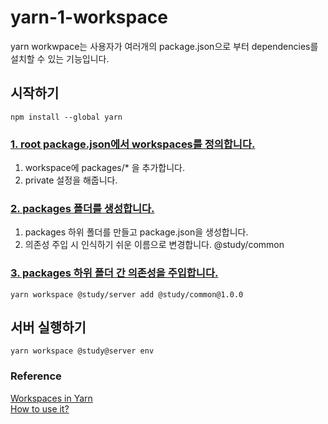 # yarn-1-workspace
yarn workwpace는 사용자가 여러개의 package.json으로 부터 dependencies를 설치할 수 있는 기능입니다.

## 시작하기
`npm install --global yarn`

### [1. root package.json에서 workspaces를 정의합니다.](https://github.com/songbetter/yarn-1-workspace/commit/de22e8df264bc176f142c4b3d752f241b58d15c1) 
1. workspace에 packages/* 을 추가합니다.
2. private 설정을 해줍니다.

### [2. packages 폴더를 생성합니다.](https://github.com/songbetter/yarn-1-workspace/commit/d562af3005195e81b3787aeb711995877a23fcca)
1. packages 하위 폴더를 만들고 package.json을 생성합니다.
2. 의존성 주입 시 인식하기 쉬운 이름으로 변경합니다. @study/common

### [3. packages 하위 폴더 간 의존성을 주입합니다.](https://github.com/songbetter/yarn-1-workspace/commit/99fb3cdc87016001ada8d043e3cc9d888c13b226)
`yarn workspace @study/server add @study/common@1.0.0`

## 서버 실행하기
`yarn workspace @study@server env`

### Reference
[Workspaces in Yarn](https://classic.yarnpkg.com/blog/2017/08/02/introducing-workspaces/)<br/>
[How to use it?](https://classic.yarnpkg.com/en/docs/workspaces#toc-how-to-use-it)

